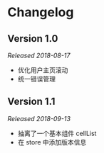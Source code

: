 
Changelog
=========

Version 1.0
--------------
*Released 2018-08-17*

* 优化用户主页滚动 
* 统一错误管理

Version 1.1
--------------
*Released 2018-09-13*

* 抽离了一个基本组件 cellList
* 在 store 中添加版本信息

